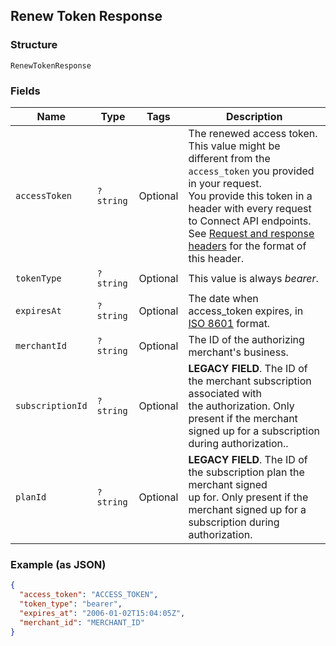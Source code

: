 ## Renew Token Response

### Structure

`RenewTokenResponse`

### Fields

| Name | Type | Tags | Description |
|  --- | --- | --- | --- |
| `accessToken` | `?string` | Optional | The renewed access token.<br>This value might be different from the `access_token` you provided in your request.<br>You provide this token in a header with every request to Connect API endpoints.<br>See [Request and response headers](https://developer.squareup.com/docs/api/connect/v2/#requestandresponseheaders) for the format of this header. |
| `tokenType` | `?string` | Optional | This value is always _bearer_. |
| `expiresAt` | `?string` | Optional | The date when access_token expires, in [ISO 8601](http://www.iso.org/iso/home/standards/iso8601.htm) format. |
| `merchantId` | `?string` | Optional | The ID of the authorizing merchant's business. |
| `subscriptionId` | `?string` | Optional | __LEGACY FIELD__. The ID of the merchant subscription associated with<br>the authorization. Only present if the merchant signed up for a subscription<br>during authorization.. |
| `planId` | `?string` | Optional | __LEGACY FIELD__. The ID of the subscription plan the merchant signed<br>up for. Only present if the merchant signed up for a subscription during<br>authorization. |

### Example (as JSON)

```json
{
  "access_token": "ACCESS_TOKEN",
  "token_type": "bearer",
  "expires_at": "2006-01-02T15:04:05Z",
  "merchant_id": "MERCHANT_ID"
}
```

